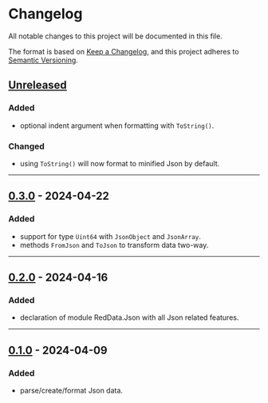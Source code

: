 # Changelog
All notable changes to this project will be documented in this file.

The format is based on [Keep a Changelog](https://keepachangelog.com/en/1.0.0/),
and this project adheres to [Semantic Versioning](https://semver.org/spec/v2.0.0.html).

## [Unreleased]
### Added
- optional indent argument when formatting with `ToString()`.

### Changed
- using `ToString()` will now format to minified Json by default.

------------------------

## [0.3.0] - 2024-04-22
### Added
- support for type `Uint64` with `JsonObject` and `JsonArray`.
- methods `FromJson` and `ToJson` to transform data two-way.

------------------------

## [0.2.0] - 2024-04-16
### Added
- declaration of module RedData.Json with all Json related features.

------------------------

## [0.1.0] - 2024-04-09
### Added
- parse/create/format Json data.

<!-- Table of releases -->
[Unreleased]: https://github.com/rayshader/cp2077-red-data/compare/v0.3.0...HEAD
[0.3.0]: https://github.com/rayshader/cp2077-red-data/compare/v0.2.0...v0.3.0
[0.2.0]: https://github.com/rayshader/cp2077-red-data/compare/v0.1.0...v0.2.0
[0.1.0]: https://github.com/rayshader/cp2077-red-data/releases/tag/v0.1.0
